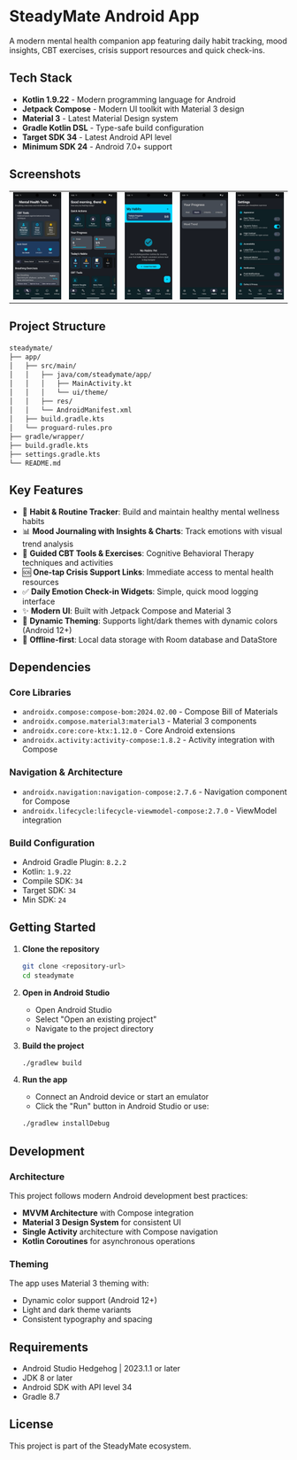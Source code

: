 # SteadyMate Android App

A modern mental health companion app featuring daily habit tracking, mood insights, CBT exercises, crisis support resources and quick check-ins.

## Tech Stack

- **Kotlin 1.9.22** - Modern programming language for Android
- **Jetpack Compose** - Modern UI toolkit with Material 3 design
- **Material 3** - Latest Material Design system
- **Gradle Kotlin DSL** - Type-safe build configuration
- **Target SDK 34** - Latest Android API level
- **Minimum SDK 24** - Android 7.0+ support

## Screenshots

<table>
  <tr>
    <td><img src="docs/screenshots/app_screen_1.png" width="180"/></td>
    <td><img src="docs/screenshots/app_screen_2.png" width="180"/></td>
    <td><img src="docs/screenshots/app_screen_3.png" width="180"/></td>
    <td><img src="docs/screenshots/app_screen_4.png" width="180"/></td>
    <td><img src="docs/screenshots/app_screen_5.png" width="180"/></td>
  </tr>
</table>

## Project Structure

```
steadymate/
├── app/
│   ├── src/main/
│   │   ├── java/com/steadymate/app/
│   │   │   ├── MainActivity.kt
│   │   │   └── ui/theme/
│   │   ├── res/
│   │   └── AndroidManifest.xml
│   ├── build.gradle.kts
│   └── proguard-rules.pro
├── gradle/wrapper/
├── build.gradle.kts
├── settings.gradle.kts
└── README.md
```

## Key Features

- 🎯 **Habit & Routine Tracker**: Build and maintain healthy mental wellness habits
- 📊 **Mood Journaling with Insights & Charts**: Track emotions with visual trend analysis
- 🧠 **Guided CBT Tools & Exercises**: Cognitive Behavioral Therapy techniques and activities
- 🆘 **One-tap Crisis Support Links**: Immediate access to mental health resources
- ✅ **Daily Emotion Check-in Widgets**: Simple, quick mood logging interface
- ✨ **Modern UI**: Built with Jetpack Compose and Material 3
- 🎨 **Dynamic Theming**: Supports light/dark themes with dynamic colors (Android 12+)
- 📱 **Offline-first**: Local data storage with Room database and DataStore

## Dependencies

### Core Libraries
- `androidx.compose:compose-bom:2024.02.00` - Compose Bill of Materials
- `androidx.compose.material3:material3` - Material 3 components
- `androidx.core:core-ktx:1.12.0` - Core Android extensions
- `androidx.activity:activity-compose:1.8.2` - Activity integration with Compose

### Navigation & Architecture
- `androidx.navigation:navigation-compose:2.7.6` - Navigation component for Compose
- `androidx.lifecycle:lifecycle-viewmodel-compose:2.7.0` - ViewModel integration

### Build Configuration
- Android Gradle Plugin: `8.2.2`
- Kotlin: `1.9.22`
- Compile SDK: `34`
- Target SDK: `34`
- Min SDK: `24`

## Getting Started

1. **Clone the repository**
   ```bash
   git clone <repository-url>
   cd steadymate
   ```

2. **Open in Android Studio**
   - Open Android Studio
   - Select "Open an existing project"
   - Navigate to the project directory

3. **Build the project**
   ```bash
   ./gradlew build
   ```

4. **Run the app**
   - Connect an Android device or start an emulator
   - Click the "Run" button in Android Studio or use:
   ```bash
   ./gradlew installDebug
   ```

## Development

### Architecture
This project follows modern Android development best practices:
- **MVVM Architecture** with Compose integration
- **Material 3 Design System** for consistent UI
- **Single Activity** architecture with Compose navigation
- **Kotlin Coroutines** for asynchronous operations

### Theming
The app uses Material 3 theming with:
- Dynamic color support (Android 12+)
- Light and dark theme variants
- Consistent typography and spacing

## Requirements

- Android Studio Hedgehog | 2023.1.1 or later
- JDK 8 or later
- Android SDK with API level 34
- Gradle 8.7

## License

This project is part of the SteadyMate ecosystem.
